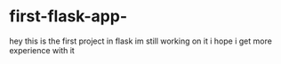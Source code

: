 # first-flask-app-
hey this is the first project in flask im still working on it i hope i get more experience with it
